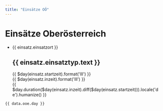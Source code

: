 ```yaml
---
title: "Einsätze OÖ"
---
```


# Einsätze Oberösterreich

<script setup>
import { data } from './einsaetze.data.js'
</script>

<ul>
    <li
        v-for="(einsatz) in data.ooe.day"
        :key="einsatz.num1"
    >
        <div>{{ einsatz.einsatzort }}</div>
        <h2>{{ einsatz.einsatztyp.text }}</h2>
        <div>
            {{ $day(einsatz.startzeit).format('lll') }}
        </div>
        <div v-if="einsatz.inzeit">
            {{ $day(einsatz.inzeit).format('lll') }}
        </div>
        <div v-if="einsatz.inzeit">
            {{ $day.duration($day(einsatz.inzeit).diff($day(einsatz.startzeit))).locale('de').humanize() }}
        </div>
    </li>
</ul>

<pre><code>{{ data.ooe.day }}</code></pre>